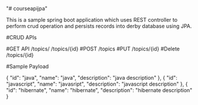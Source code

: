 "# courseapijpa" 

This is a sample spring boot application which uses REST controller to perform crud operation and persists records into derby database using JPA.

#CRUD APIs

#GET API
	/topics/
	/topics/{id}
#POST
	/topics
#PUT
	/topics/{id}
#Delete
	/topics/{id}

#Sample Payload

{
"id": "java",
"name": "java",
"description": "java description"
},
{
"id": "javascript",
"name": "javasript",
"description": "javascript description"
},
{
"id": "hibernate",
"name": "hibernate",
"description": "hibernate description"
}


